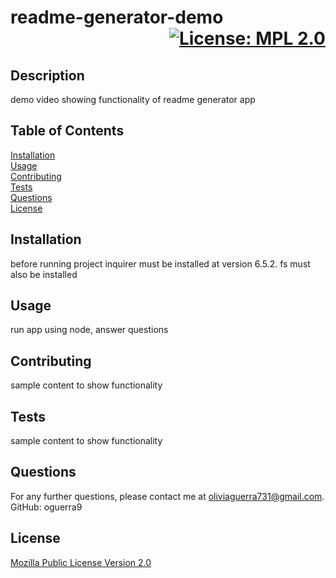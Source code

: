 # readme-generator-demo <div style="text-align: right"> [![License: MPL 2.0](https://img.shields.io/badge/License-MPL%202.0-brightgreen.svg)](https://opensource.org/licenses/MPL-2.0) </div>
  
  ## Description
  demo video showing functionality of readme generator app
  
  ## Table of Contents 
  [Installation](#installation) <br>
  [Usage](#usage) <br>
  [Contributing](#contributing) <br>
  [Tests](#tests) <br>
  [Questions](#questions) <br>
  [License](#license) <br>
  
  ## Installation
  before running project inquirer must be installed at version 6.5.2. fs must also be installed
  
  ## Usage
  run app using node, answer questions <br>

  ## Contributing
  sample content to show functionality
  
  ## Tests
  sample content to show functionality
  
  ## Questions
  For any further questions, please contact me at oliviaguerra731@gmail.com. <br>
  GitHub: oguerra9
  
  ## License
  [Mozilla Public License Version 2.0](https://www.mozilla.org/en-US/MPL/2.0/)